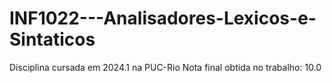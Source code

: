 # INF1022---Analisadores-Lexicos-e-Sintaticos
Disciplina cursada em 2024.1  na PUC-Rio
Nota final obtida no trabalho: 10.0
